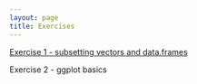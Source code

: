 ```yaml
---
layout: page
title: Exercises
---
```


[Exercise 1 - subsetting vectors and data.frames](pages/exercises_01_subsetting.html)

Exercise 2 - ggplot basics